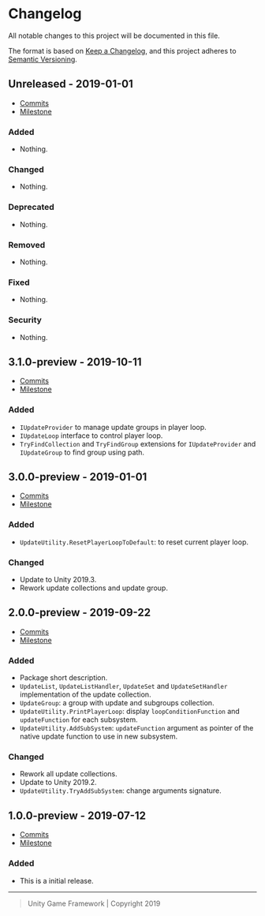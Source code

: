 # Changelog
All notable changes to this project will be documented in this file.

The format is based on [Keep a Changelog](https://keepachangelog.com/en/1.0.0/),
and this project adheres to [Semantic Versioning](https://semver.org/spec/v2.0.0.html).

## Unreleased - 2019-01-01
- [Commits](https://github.com/unity-game-framework/ugf-update/compare/0.0.0...0.0.0)
- [Milestone](https://github.com/unity-game-framework/ugf-update/milestone/0?closed=1)

### Added
- Nothing.

### Changed
- Nothing.

### Deprecated
- Nothing.

### Removed
- Nothing.

### Fixed
- Nothing.

### Security
- Nothing.

## 3.1.0-preview - 2019-10-11
- [Commits](https://github.com/unity-game-framework/ugf-update/compare/3.0.0-preview...3.1.0-preview)
- [Milestone](https://github.com/unity-game-framework/ugf-update/milestone/4?closed=1)

### Added
- `IUpdateProvider` to manage update groups in player loop.
- `IUpdateLoop` interface to control player loop.
- `TryFindCollection` and `TryFindGroup` extensions for `IUpdateProvider` and `IUpdateGroup` to find group using path.

## 3.0.0-preview - 2019-01-01
- [Commits](https://github.com/unity-game-framework/ugf-update/compare/2.0.0-preview...3.0.0-preview)
- [Milestone](https://github.com/unity-game-framework/ugf-update/milestone/3?closed=1)

### Added
- `UpdateUtility.ResetPlayerLoopToDefault`: to reset current player loop.

### Changed
- Update to Unity 2019.3.
- Rework update collections and update group.

## 2.0.0-preview - 2019-09-22
- [Commits](https://github.com/unity-game-framework/ugf-update/compare/1.0.0-preview...2.0.0-preview)
- [Milestone](https://github.com/unity-game-framework/ugf-update/milestone/2?closed=1)

### Added
- Package short description.
- `UpdateList`, `UpdateListHandler`, `UpdateSet` and `UpdateSetHandler` implementation of the update collection.
- `UpdateGroup`: a group with update and subgroups collection.
- `UpdateUtility.PrintPlayerLoop`: display `loopConditionFunction` and `updateFunction` for each subsystem.
- `UpdateUtility.AddSubSystem`: `updateFunction` argument as pointer of the native update function to use in new subsystem. 

### Changed
- Rework all update collections.
- Update to Unity 2019.2.
- `UpdateUtility.TryAddSubSystem`: change arguments signature.

## 1.0.0-preview - 2019-07-12
- [Commits](https://github.com/unity-game-framework/ugf-update/compare/a5288f5...1.0.0-preview)
- [Milestone](https://github.com/unity-game-framework/ugf-update/milestone/1?closed=1)

### Added
- This is a initial release.

---
> Unity Game Framework | Copyright 2019
